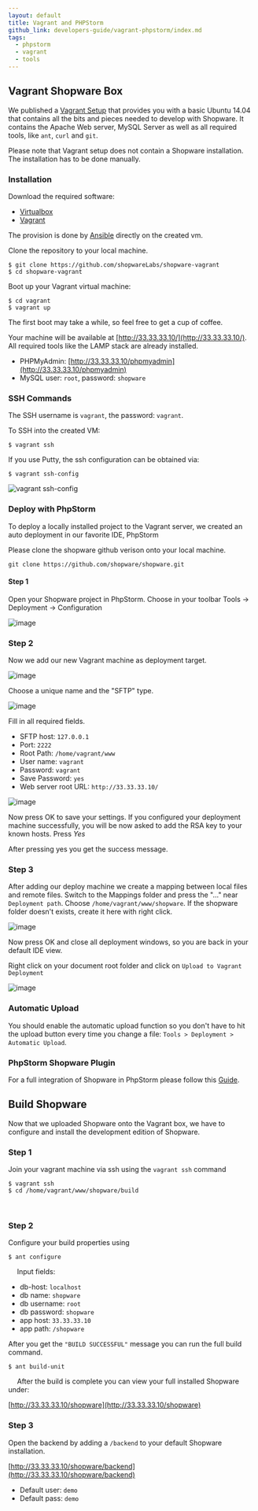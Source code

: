 ```yaml
---
layout: default
title: Vagrant and PHPStorm
github_link: developers-guide/vagrant-phpstorm/index.md
tags:
  - phpstorm
  - vagrant
  - tools
---
```

## Vagrant Shopware Box

We published a [Vagrant Setup](https://github.com/shopwareLabs/shopware-vagrant) that provides you with a basic Ubuntu 14.04 that contains all the bits and pieces needed to develop with Shopware.
It contains the Apache Web server, MySQL Server as well as all required tools, like `ant`, `curl` and `git`.

Please note that Vagrant setup does not contain a Shopware installation. The installation has to be done manually.

### Installation

Download the required software:

 - [Virtualbox](https://www.virtualbox.org/wiki/Downloads)
 - [Vagrant](https://www.vagrantup.com/downloads)

The provision is done by [Ansible](http://www.ansibleworks.com/docs/) directly on the created vm.

Clone the repository to your local machine.

	$ git clone https://github.com/shopwareLabs/shopware-vagrant
    $ cd shopware-vagrant

Boot up your Vagrant virtual machine:

    $ cd vagrant
    $ vagrant up

The first boot may take a while, so feel free to get a cup of coffee.

Your machine will be available at [http://33.33.33.10/](http://33.33.33.10/).
All required tools like the LAMP stack are already installed.

- PHPMyAdmin: [http://33.33.33.10/phpmyadmin](http://33.33.33.10/phpmyadmin)
- MySQL user: `root`, password: `shopware`


### SSH Commands

The SSH username is `vagrant`, the password: `vagrant`.

To SSH into the created VM:

    $ vagrant ssh


If you use Putty, the ssh configuration can be obtained via:

    $ vagrant ssh-config


![vagrant ssh-config](img/ssh-config.png)

### Deploy with PhpStorm

To deploy a locally installed project to the Vagrant server, we created an auto deployment in our favorite IDE, PhpStorm

Please clone the shopware github verison onto your local machine.

`git clone https://github.com/shopware/shopware.git`

#### Step 1
Open your Shopware project in PhpStorm.
Choose in your toolbar Tools -> Deployment -> Configuration

![image](img/toolbar-deploy.png)

### Step 2
Now we add our new Vagrant machine as deployment target.

![image](img/deployment-root.png)

Choose a unique name and the "SFTP" type.

![image](img/deployment-add.png)

Fill in all required fields.

* SFTP host: `127.0.0.1`
* Port: `2222`
* Root Path: `/home/vagrant/www`
* User name: `vagrant`
* Password: `vagrant`
* Save Password: `yes`
* Web server root URL: `http://33.33.33.10/`

![image](img/deployment-conf.png)

Now press OK to save your settings.
If you configured your deployment machine successfully, you will be now asked to add the RSA key to your known hosts. Press *Yes*

After pressing yes you get the success message.

### Step 3
After adding our deploy machine we create a mapping between local files and remote files.
Switch to the Mappings folder and press the "..." near `Deployment path`.
Choose `/home/vagrant/www/shopware`. If the shopware folder doesn't exists, create it here with right click.

![image](img/deployment-map.png)

Now press OK and close all deployment windows, so you are back in your default IDE view.

Right click on your document root folder and click on `Upload to Vagrant Deployment`

![image](img/deployment-upload.png)

### Automatic Upload

You should enable the automatic upload function so you don't have to hit the upload button every time you change a file: `Tools > Deployment > Automatic Upload`.

### PhpStorm Shopware Plugin

For a full integration of Shopware in PhpStorm please follow this [Guide](https://confluence.jetbrains.com/display/PhpStorm/Shopware+development+with+PhpStorm).

## Build Shopware

Now that we uploaded Shopware onto the Vagrant box, we have to configure and install the development edition of Shopware.

### Step 1
Join your vagrant machine via ssh using the `vagrant ssh` command

    $ vagrant ssh
    $ cd /home/vagrant/www/shopware/build
  
### Step 2
Configure your build properties using

    $ ant configure
  
Input fields:

- db-host: `localhost`
- db name: `shopware`
- db username: `root`
- db password: `shopware`
- app host: `33.33.33.10`
- app path: `/shopware`

After you get the `"BUILD SUCCESSFUL"` message you can run the full build command.

    $ ant build-unit
  
After the build is complete you can view your full installed Shopware under:

[http://33.33.33.10/shopware](http://33.33.33.10/shopware)

### Step 3
Open the backend by adding a `/backend` to your default Shopware installation.

[http://33.33.33.10/shopware/backend](http://33.33.33.10/shopware/backend)

* Default user: `demo`
* Default pass: `demo`
